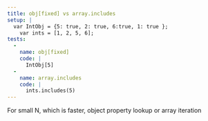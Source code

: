 ```yaml
---
title: obj[fixed] vs array.includes
setup: |
  var IntObj = {5: true, 2: true, 6:true, 1: true };
    var ints = [1, 2, 5, 6];
tests:
  -
    name: obj[fixed]
    code: |
      IntObj[5]
  -
    name: array.includes
    code: |
      ints.includes(5)
---
```

For small N, which is faster, object property lookup or array iteration
